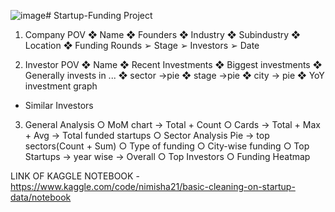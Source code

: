 ![image](https://github.com/21Nimisha/Startup-Funding/assets/52157812/e3bbf217-e52d-4381-8fa3-12d5a7af8272)# Startup-Funding Project

1.	Company POV
❖	Name
❖	Founders
❖	Industry
❖	Subindustry
❖	Location
❖	Funding Rounds
➢	Stage
➢	Investors
➢	Date


2.	Investor POV
❖	Name
❖	Recent Investments
❖	Biggest investments
❖	Generally invests in ...
❖	sector ->pie
❖	stage ->pie
❖	city -> pie
❖	YoY investment graph
- Similar Investors

3. General Analysis
	○ MoM chart -> Total + Count
	○ Cards -> Total + Max + Avg -> Total funded startups
	○ Sector Analysis Pie -> top sectors(Count + Sum) 
	○ Type of funding
	○ City-wise funding
	○ Top Startups -> year wise -> Overall
	○ Top Investors
	○ Funding Heatmap




LINK OF KAGGLE NOTEBOOK - 
https://www.kaggle.com/code/nimisha21/basic-cleaning-on-startup-data/notebook


